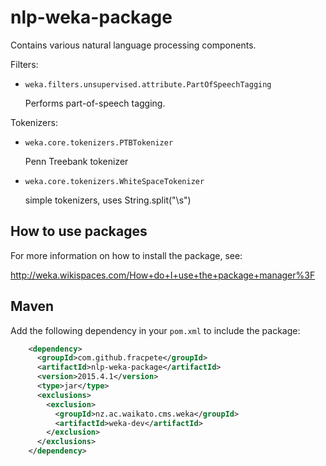 nlp-weka-package
===================================

Contains various natural language processing components.

Filters:

* `weka.filters.unsupervised.attribute.PartOfSpeechTagging`

  Performs part-of-speech tagging.

Tokenizers:

* `weka.core.tokenizers.PTBTokenizer`

  Penn Treebank tokenizer

* `weka.core.tokenizers.WhiteSpaceTokenizer`

  simple tokenizers, uses String.split("\\s")


How to use packages
-------------------

For more information on how to install the package, see:

http://weka.wikispaces.com/How+do+I+use+the+package+manager%3F


Maven
-----

Add the following dependency in your `pom.xml` to include the package:

```xml
    <dependency>
      <groupId>com.github.fracpete</groupId>
      <artifactId>nlp-weka-package</artifactId>
      <version>2015.4.1</version>
      <type>jar</type>
      <exclusions>
        <exclusion>
          <groupId>nz.ac.waikato.cms.weka</groupId>
          <artifactId>weka-dev</artifactId>
        </exclusion>
      </exclusions>
    </dependency>
```

